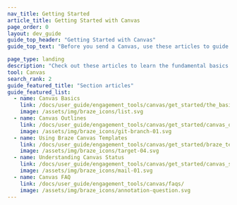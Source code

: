 ```yaml
---
nav_title: Getting Started
article_title: Getting Started with Canvas
page_order: 0
layout: dev_guide
guide_top_header: "Getting Started with Canvas"
guide_top_text: "Before you send a Canvas, use these articles to guide your planning for your Canvas and the journey you plan to take your users through."

page_type: landing
description: "Check out these articles to learn the fundamental basics of Canvas to begin customizing and orchestrating the journey you want to take your users through."
tool: Canvas
search_rank: 2
guide_featured_title: "Section articles"
guide_featured_list:
  - name: Canvas Basics
    link: /docs/user_guide/engagement_tools/canvas/get_started/the_basics/
    image: /assets/img/braze_icons/list.svg
  - name: Canvas Outlines
    link: /docs/user_guide/engagement_tools/canvas/get_started/canvas_outlines/
    image: /assets/img/braze_icons/git-branch-01.svg
  - name: Using Braze Canvas Templates
    link: /docs/user_guide/engagement_tools/canvas/get_started/braze_templates/
    image: /assets/img/braze_icons/target-04.svg
  - name: Understanding Canvas Status
    link: /docs/user_guide/engagement_tools/canvas/get_started/canvas_status/
    image: /assets/img/braze_icons/mail-01.svg
  - name: Canvas FAQ
    link: /docs/user_guide/engagement_tools/canvas/faqs/
    image: /assets/img/braze_icons/annotation-question.svg
---
```


